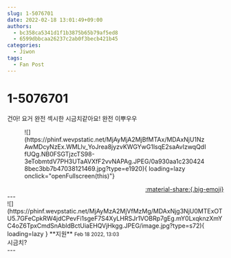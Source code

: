 ```yaml
---
slug: 1-5076701
date: 2022-02-18 13:01:49+09:00
authors:
  - bc358ca5341d1f1b3875b65b79af5ed8
  - 6599dbbcaa26237c2ab0f3becb421b45
categories:
  - Jiwon
tags:
  - Fan Post
---
```


# 1-5076701

<div class="post-container" markdown="1">
<div class="content-container md-sidebar__scrollwrap" markdown="1">

건아! 요거 완전 섹시한 시금치같아요! 완전 이뿌우우
<figure markdown="1">
![](https://phinf.wevpstatic.net/MjAyMjA2MjBfMTAx/MDAxNjU1NzAwMDcyNzEx.WMLlv_YoJrea8jyzvKWGYwG1lsqE2saAvIzwqQdIfUQg.NB0FSGTjzcTS98-3eTobmtdV7PH3UTaAVXfF2vvNAPAg.JPEG/0a930aa1c2304248bec3bb7b47038121469.jpg?type=e1920){ loading=lazy onclick="openFullscreen(this)"}
</figure>


</div>
</div>

<div style="text-align: right;" markdown="1">
<a href="https://weverse.io/fromis9/fanpost/1-5076701" style="text-align: right;">:material-share:{.big-emoji}</a>
</div>
---

<div class="comments-container md-sidebar__scrollwrap" markdown="1">
<div class="comment" markdown="1">
<div class='id-container' markdown="1">
![](https://phinf.wevpstatic.net/MjAyMzA2MjVfMzMg/MDAxNjg3NjU0MTExOTU5.7GFeCpkRW4jdCPevFi1sgeF7S4XyLHRSJr1VOBRp7gEg.mY0LxqknzXmYC4oZ6TpxCmdSnAbldBctUiaEHQVjHkgg.JPEG/image.jpg?type=s72){ loading=lazy }
**<span class="artist">지원</span>** <small>Feb 18 2022, 13:03</small><br>
</div>
<div class='comment-body' markdown="1">
시금치?
</div>
</div>
</div>
---
